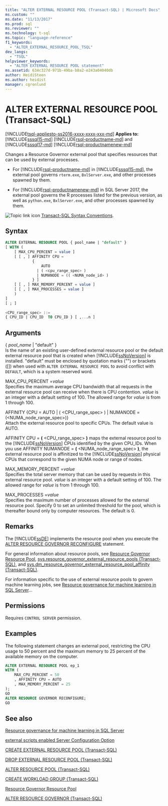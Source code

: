 ```yaml
---
title: "ALTER EXTERNAL RESOURCE POOL (Transact-SQL) | Microsoft Docs"
ms.custom: ""
ms.date: "11/13/2017"
ms.prod: sql
ms.reviewer: ""
ms.technology: t-sql
ms.topic: "language-reference"
f1_keywords: 
  - "ALTER_EXTERNAL_RESOURCE_POOL_TSQL"
dev_langs: 
  - "TSQL"
helpviewer_keywords: 
  - "ALTER EXTERNAL RESOURCE POOL statement"
ms.assetid: 634c327d-971b-49ba-b8a2-e243a04040db
author: HeidiSteen
ms.author: heidist
manager: cgronlund
---
```

# ALTER EXTERNAL RESOURCE POOL (Transact-SQL)
[!INCLUDE[tsql-appliesto-ss2016-xxxx-xxxx-xxx-md](../../includes/tsql-appliesto-ss2016-xxxx-xxxx-xxx-md.md)]
**Applies to:** [!INCLUDE[sssql15-md](../../includes/sssql15-md.md)] [!INCLUDE[rsql-productname-md](../../includes/rsql-productname-md.md)] and [!INCLUDE[sssql17-md](../../includes/sssql17-md.md)] [!INCLUDE[rsql-productnamenew-md](../../includes/rsql-productnamenew-md.md)]

Changes a Resource Governor external pool that specifies resources that can be used by external processes. 

+ For [!INCLUDE[rsql-productname-md](../../includes/rsql-productname-md.md)] in [!INCLUDE[sssql15-md](../../includes/sssql15-md.md)], the external pool governs `rterm.exe`, `BxlServer.exe`, and other processes spawned by them.

+ For [!INCLUDE[rsql-productnamenew-md](../../includes/rsql-productnamenew-md.md)] in SQL Server 2017, the external pool governs the R processes listed for the previous version, as well as `python.exe`, `BxlServer.exe`, and other processes spawned by them.

 ![Topic link icon](../../database-engine/configure-windows/media/topic-link.gif "Topic link icon") [Transact-SQL Syntax Conventions](../../t-sql/language-elements/transact-sql-syntax-conventions-transact-sql.md).

## Syntax

```sql
ALTER EXTERNAL RESOURCE POOL { pool_name | "default" }
[ WITH (
    [ MAX_CPU_PERCENT = value ]
    [ [ , ] AFFINITY CPU =
            {
                AUTO
              | ( <cpu_range_spec> )
              | NUMANODE = (( <NUMA_node_id> )
            } ]   
    [ [ , ] MAX_MEMORY_PERCENT = value ]
    [ [ , ] MAX_PROCESSES = value ]
    )
]
[ ; ]
  
<CPU_range_spec> ::=
{ CPU_ID | CPU_ID  TO CPU_ID } [ ,...n ]
```  
  
## Arguments

{ *pool_name* | "default" }  
Is the name of an existing user-defined external resource pool or the default external resource pool that is created when [!INCLUDE[ssNoVersion](../../includes/ssnoversion-md.md)] is installed.
"default" must be enclosed by quotation marks ("") or brackets ([]) when used with `ALTER EXTERNAL RESOURCE POOL` to avoid conflict with `DEFAULT`, which is a system reserved word.


MAX_CPU_PERCENT =*value*  
Specifies the maximum average CPU bandwidth that all requests in the external resource pool can receive when there is CPU contention. *value* is an integer with a default setting of 100. The allowed range for *value* is from 1 through 100.


AFFINITY {CPU = AUTO | ( \<CPU_range_spec> ) | NUMANODE = (\<NUMA_node_range_spec>)}  
Attach the external resource pool to specific CPUs. The default value is AUTO.

AFFINITY CPU = **(** \<CPU_range_spec> **)** maps the external resource pool to the [!INCLUDE[ssNoVersion](../../includes/ssnoversion-md.md)] CPUs identified by the given CPU_IDs. When you use AFFINITY NUMANODE = **(** \<NUMA_node_range_spec> **)**, the external resource pool is affinitized to the [!INCLUDE[ssNoVersion](../../includes/ssnoversion-md.md)] physical CPUs that correspond to the given NUMA node or range of nodes.


MAX_MEMORY_PERCENT =*value*  
Specifies the total server memory that can be used by requests in this external resource pool. *value* is an integer with a default setting of 100. The allowed range for *value* is from 1 through 100.


MAX_PROCESSES =*value*  
Specifies the maximum number of processes allowed for the external resource pool. Specify 0 to set an unlimited threshold for the pool, which is thereafter bound only by computer resources. The default is 0.

## Remarks

The [!INCLUDE[ssDE](../../includes/ssde-md.md)] implements the resource pool when you execute the [ALTER RESOURCE GOVERNOR RECONFIGURE](../../t-sql/statements/alter-resource-governor-transact-sql.md) statement.

For general information about resource pools, see [Resource Governor Resource Pool](../../relational-databases/resource-governor/resource-governor-resource-pool.md), [sys.resource_governor_external_resource_pools &#40;Transact-SQL&#41;](../../relational-databases/system-catalog-views/sys-resource-governor-external-resource-pools-transact-sql.md), and [sys.dm_resource_governor_external_resource_pool_affinity &#40;Transact-SQL&#41;](../../relational-databases/system-dynamic-management-views/sys-dm-resource-governor-external-resource-pool-affinity-transact-sql.md).  

For information specific to the use of external resource pools to govern machine learning jobs, see [Resource governance for machine learning in SQL Server](../../advanced-analytics/r/resource-governance-for-r-services.md)...
## Permissions

Requires `CONTROL SERVER` permission.

## Examples

The following statement changes an external pool, restricting the CPU usage to 50 percent and the maximum memory to 25 percent of the available memory on the computer.
  
```sql
ALTER EXTERNAL RESOURCE POOL ep_1
WITH (
    MAX_CPU_PERCENT = 50
    , AFFINITY CPU = AUTO
    , MAX_MEMORY_PERCENT = 25
);
GO
ALTER RESOURCE GOVERNOR RECONFIGURE;
GO
```

## See also

[Resource governance for machine learning in SQL Server](../../advanced-analytics/r/resource-governance-for-r-services.md)

[external scripts enabled Server Configuration Option](../../database-engine/configure-windows/external-scripts-enabled-server-configuration-option.md)

[CREATE EXTERNAL RESOURCE POOL &#40;Transact-SQL&#41;](../../t-sql/statements/create-external-resource-pool-transact-sql.md)

[DROP EXTERNAL RESOURCE POOL &#40;Transact-SQL&#41;](../../t-sql/statements/drop-external-resource-pool-transact-sql.md)

[ALTER RESOURCE POOL &#40;Transact-SQL&#41;](../../t-sql/statements/alter-resource-pool-transact-sql.md)

[CREATE WORKLOAD GROUP &#40;Transact-SQL&#41;](../../t-sql/statements/create-workload-group-transact-sql.md)

[Resource Governor Resource Pool](../../relational-databases/resource-governor/resource-governor-resource-pool.md)

[ALTER RESOURCE GOVERNOR &#40;Transact-SQL&#41;](../../t-sql/statements/alter-resource-governor-transact-sql.md) 
